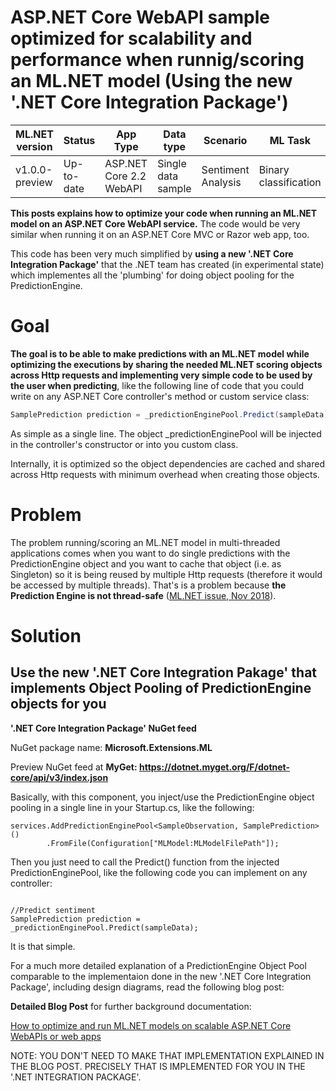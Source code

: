 

# ASP.NET Core WebAPI sample optimized for scalability and performance when runnig/scoring an ML.NET model (Using the new '.NET Core Integration Package')


| ML.NET version | Status                        | App Type    | Data type | Scenario            | ML Task                   | Algorithms                  |
|----------------|-------------------------------|-------------|-----------|---------------------|---------------------------|-----------------------------|
| v1.0.0-preview           | Up-to-date | ASP.NET Core 2.2 WebAPI | Single data sample | Sentiment Analysis | Binary   classification | Linear Classification |


**This posts explains how to optimize your code when running an ML.NET model on an ASP.NET Core WebAPI service.** The code would be very similar when running it on an ASP.NET Core MVC or Razor web app, too.

This code has been very much simplified by **using a new '.NET Core Integration Package'** that the .NET team has created (in experimental state) which implementes all the 'plumbing' for doing object pooling for the PredictionEngine.


# Goal

**The goal is to be able to make predictions with an ML.NET model while optimizing the executions by sharing the needed ML.NET scoring objects across Http requests and implementing very simple code to be used by the user when predicting**, like the following line of code that you could write on any ASP.NET Core controller's method or custom service class:

```cs
SamplePrediction prediction = _predictionEnginePool.Predict(sampleData);
```

As simple as a single line. The object _predictionEnginePool will be injected in the controller's constructor or into you custom class. 

Internally, it is optimized so the object dependencies are cached and shared across Http requests with minimum overhead when creating those objects.

# Problem

The problem running/scoring an ML.NET model in multi-threaded applications comes when you want to do single predictions with the PredictionEngine object and you want to cache that object (i.e. as Singleton) so it is being reused by multiple Http requests (therefore it would be accessed by multiple threads). That's is a problem because **the Prediction Engine is not thread-safe** ([ML.NET issue, Nov 2018](https://github.com/dotnet/machinelearning/issues/1718)).

# Solution

## Use the new '.NET Core Integration Pakage' that implements Object Pooling of PredictionEngine objects for you 

**'.NET Core Integration Package' NuGet feed**

NuGet package name: **Microsoft.Extensions.ML**

Preview NuGet feed at **MyGet: https://dotnet.myget.org/F/dotnet-core/api/v3/index.json**

Basically, with this component, you inject/use the PredictionEngine object pooling in a single line in your Startup.cs, like the following:

```CSharp
services.AddPredictionEnginePool<SampleObservation, SamplePrediction>()
        .FromFile(Configuration["MLModel:MLModelFilePath"]);

```

Then you just need to call the Predict() function from the injected PredictionEnginePool, like the following code you can implement on any controller:

```CSharp

//Predict sentiment
SamplePrediction prediction = _predictionEnginePool.Predict(sampleData);

```

It is that simple.

For a much more detailed explanation of a PredictionEngine Object Pool comparable to the implementaion done in the new '.NET Core Integration Package', including design diagrams, read the following blog post:

**Detailed Blog Post** for further background documentation:

[How to optimize and run ML.NET models on scalable ASP.NET Core WebAPIs or web apps](https://devblogs.microsoft.com/cesardelatorre/how-to-optimize-and-run-ml-net-models-on-scalable-asp-net-core-webapis-or-web-apps/)

NOTE: YOU DON'T NEED TO MAKE THAT IMPLEMENTATION EXPLAINED IN THE BLOG POST.
PRECISELY THAT IS IMPLEMENTED FOR YOU IN THE '.NET INTEGRATION PACKAGE'.
